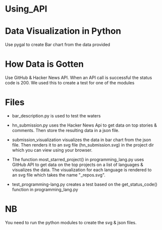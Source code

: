 # Using_API

# Data Visualization in Python
Use pygal to create Bar chart from the data provided

# How Data is Gotten
Use GitHub & Hacker News API. When an API call is successful the
status code is 200. We used this to create a test for one of the 
modules

# Files
- bar_description.py is used to test the waters

- hn_submission.py uses the Hacker News Api to get data on top stories & comments.
Then store the resulting data in a json file. 

- submission_visualization visualizes the data in bar chart from the json file.
Then renders it to an svg file (hn_submission.svg) in the project dir which you can view using your browser.

- The function most_starred_project() in programming_lang.py uses GitHub API to get data on the top projects
on a list of languages & visualizes the data. The visualization for each language is rendered to an svg
file which takes the name "<language name>_repos.svg".

- test_programming-lang.py creates a test based on the get_status_code() function in programming_lang.py

# NB
You need to run the python modules to create the svg & json files.
